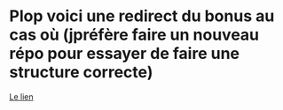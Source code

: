 # Plop voici une redirect du bonus au cas où (jpréfère faire un nouveau répo pour essayer de faire une structure correcte)


[Le lien](https://github.com/XeaFire/TP-Reseau-B2-CHATBOX)